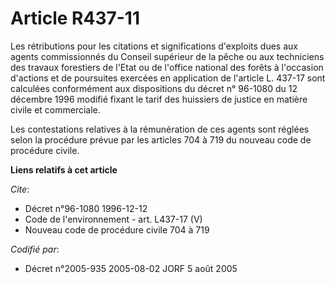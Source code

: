 # Article R437-11

Les rétributions pour les citations et significations d'exploits dues aux agents commissionnés du Conseil supérieur de la
pêche ou aux techniciens des travaux forestiers de l'Etat ou de l'office national des forêts à l'occasion d'actions et de
poursuites exercées en application de l'article L. 437-17 sont calculées conformément aux dispositions du décret n° 96-1080
du 12 décembre 1996 modifié fixant le tarif des huissiers de justice en matière civile et commerciale.

Les contestations relatives à la rémunération de ces agents sont réglées selon la procédure prévue par les articles 704 à 719
du nouveau code de procédure civile.

**Liens relatifs à cet article**

_Cite_:

  - Décret n°96-1080 1996-12-12
  - Code de l'environnement - art. L437-17 (V)
  - Nouveau code de procédure civile 704 à 719

_Codifié par_:

  - Décret n°2005-935 2005-08-02 JORF 5 août 2005
